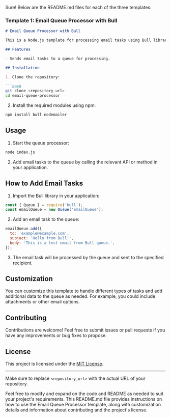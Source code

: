 Sure! Below are the README.md files for each of the three templates:

### Template 1: Email Queue Processor with Bull

```markdown
# Email Queue Processor with Bull

This is a Node.js template for processing email tasks using Bull library for handling queues.

## Features

- Sends email tasks to a queue for processing.

## Installation

1. Clone the repository:

```bash
git clone <repository_url>
cd email-queue-processor
```

2. Install the required modules using npm:

```bash
npm install bull nodemailer
```

## Usage

1. Start the queue processor:

```bash
node index.js
```

2. Add email tasks to the queue by calling the relevant API or method in your application.

## How to Add Email Tasks

1. Import the Bull library in your application:

```javascript
const { Queue } = require('bull');
const emailQueue = new Queue('emailQueue');
```

2. Add an email task to the queue:

```javascript
emailQueue.add({
  to: 'example@example.com',
  subject: 'Hello from Bull!',
  body: 'This is a test email from Bull queue.',
});
```

3. The email task will be processed by the queue and sent to the specified recipient.

## Customization

You can customize this template to handle different types of tasks and add additional data to the queue as needed. For example, you could include attachments or other email options.

## Contributing

Contributions are welcome! Feel free to submit issues or pull requests if you have any improvements or bug fixes to propose.

## License

This project is licensed under the [MIT License](LICENSE).

---

Make sure to replace `<repository_url>` with the actual URL of your repository.

Feel free to modify and expand on the code and README as needed to suit your project's requirements. This README.md file provides instructions on how to use the Email Queue Processor template, along with customization details and information about contributing and the project's license.
```

